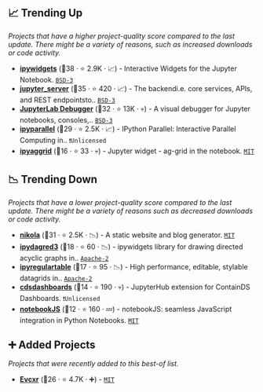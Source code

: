 ## 📈 Trending Up

_Projects that have a higher project-quality score compared to the last update. There might be a variety of reasons, such as increased downloads or code activity._

- <b><a href="https://github.com/jupyter-widgets/ipywidgets">ipywidgets</a></b> (🥇38 ·  ⭐ 2.9K · 📈) - Interactive Widgets for the Jupyter Notebook. <code><a href="http://bit.ly/3aKzpTv">BSD-3</a></code>
- <b><a href="https://github.com/jupyter-server/jupyter_server">jupyter_server</a></b> (🥉35 ·  ⭐ 420 · 📈) - The backendi.e. core services, APIs, and REST endpointsto.. <code><a href="http://bit.ly/3aKzpTv">BSD-3</a></code>
- <b><a href="https://github.com/jupyterlab/debugger">JupyterLab Debugger</a></b> (🥇32 ·  ⭐ 13K · 💀) - A visual debugger for Jupyter notebooks, consoles,.. <code><a href="http://bit.ly/3aKzpTv">BSD-3</a></code>
- <b><a href="https://github.com/ipython/ipyparallel">ipyparallel</a></b> (🥈29 ·  ⭐ 2.5K · 📈) - IPython Parallel: Interactive Parallel Computing in.. <code>❗Unlicensed</code>
- <b><a href="https://github.com/DGothrek/ipyaggrid">ipyaggrid</a></b> (🥉16 ·  ⭐ 33 · 💀) - Jupyter widget - ag-grid in the notebook. <code><a href="http://bit.ly/34MBwT8">MIT</a></code>

## 📉 Trending Down

_Projects that have a lower project-quality score compared to the last update. There might be a variety of reasons such as decreased downloads or code activity._

- <b><a href="https://github.com/getnikola/nikola">nikola</a></b> (🥈31 ·  ⭐ 2.5K · 📉) - A static website and blog generator. <code><a href="http://bit.ly/34MBwT8">MIT</a></code>
- <b><a href="https://github.com/timkpaine/ipydagred3">ipydagred3</a></b> (🥉18 ·  ⭐ 60 · 📉) - ipywidgets library for drawing directed acyclic graphs in.. <code><a href="http://bit.ly/3nYMfla">Apache-2</a></code>
- <b><a href="https://github.com/finos/ipyregulartable">ipyregulartable</a></b> (🥉17 ·  ⭐ 95 · 📉) - High performance, editable, stylable datagrids in.. <code><a href="http://bit.ly/3nYMfla">Apache-2</a></code>
- <b><a href="https://github.com/ideonate/cdsdashboards">cdsdashboards</a></b> (🥉14 ·  ⭐ 190 · 💀) - JupyterHub extension for ContainDS Dashboards. <code>❗Unlicensed</code>
- <b><a href="https://github.com/jorgehpo/notebookJS">notebookJS</a></b> (🥉12 ·  ⭐ 160 · 💤) - notebookJS: seamless JavaScript integration in Python Notebooks. <code><a href="http://bit.ly/34MBwT8">MIT</a></code>

## ➕ Added Projects

_Projects that were recently added to this best-of list._

- <b><a href="https://github.com/evcxr/evcxr">Evcxr</a></b> (🥇26 ·  ⭐ 4.7K · ➕) -  <code><a href="http://bit.ly/34MBwT8">MIT</a></code>

